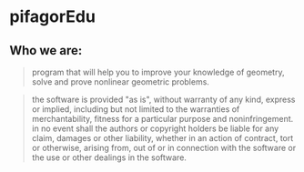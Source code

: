 # pifagorEdu
## Who we are:
>  program that will help you to improve your knowledge of geometry, 
   solve and prove nonlinear geometric problems.
   
>  the software is provided "as is", without warranty of any kind, express or
   implied, including but not limited to the warranties of merchantability,
   fitness for a particular purpose and noninfringement. in no event shall the
   authors or copyright holders be liable for any claim, damages or other
   liability, whether in an action of contract, tort or otherwise, arising from,
   out of or in connection with the software or the use or other dealings in the
   software.
